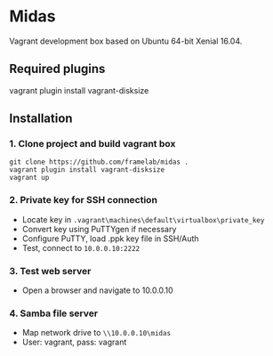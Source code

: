 # Midas
Vagrant development box based on Ubuntu 64-bit Xenial 16.04.

## Required plugins
vagrant plugin install vagrant-disksize

## Installation

### 1. Clone project and build vagrant box
```
git clone https://github.com/framelab/midas .
vagrant plugin install vagrant-disksize
vagrant up
```
### 2. Private key for SSH connection
* Locate key in `.vagrant\machines\default\virtualbox\private_key`
* Convert key using PuTTYgen if necessary
* Configure PuTTY, load .ppk key file in SSH/Auth
* Test, connect to `10.0.0.10:2222`

### 3. Test web server
* Open a browser and navigate to 10.0.0.10

### 4. Samba file server
* Map network drive to `\\10.0.0.10\midas`
* User: vagrant, pass: vagrant